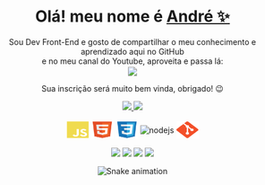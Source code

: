 <div>
  
  <h1 align="center">
    Olá! meu nome é
    <a href="https://www.linkedin.com/in/sxtxrndev/">André ✨</a>
  </h1>
  
  <p align="center">
    Sou Dev Front-End e gosto de compartilhar o meu conhecimento e aprendizado aqui no GitHub <br> e no meu canal do Youtube, aproveita e passa lá:
    <br>
    <a href="https://www.youtube.com/channel/UC-n7GUD6a2c-UFAjZUAYDZQ" target="_blank">
      <img
           width="10%" 
           align="center" 
           valign="middle" 
           src="https://img.shields.io/youtube/channel/subscribers/UC-n7GUD6a2c-UFAjZUAYDZQ?label=sxtxrn&style=social" 
           target="_blank" 
      />
    </a>  
  </p>
  
  <p align="center">
    Sua inscrição será muito bem vinda, obrigado! 😉️
  </p>
  
</div>

<div align="center">
  <a href="https://github.com/sxtxrndev">
    <img height="150em" src="https://github-readme-stats.vercel.app/api?username=Sxtxrn&count_private=true&include_all_commits=true&show_icons=true&theme=dracula&hide_border=false&show_owner=true"/>
    <img height="150em" src="https://github-readme-stats.vercel.app/api/top-langs/?username=Sxtxrn&theme=dracula&hide_border=false&&layout=compact"/>
  </a>
</div>

<div align="center" valign="top"><br>
  <img align="center" alt="Js" height="30" width="40" src="https://raw.githubusercontent.com/devicons/devicon/master/icons/javascript/javascript-plain.svg">
  <img align="center" alt="HTML" height="30" width="40" src="https://raw.githubusercontent.com/devicons/devicon/master/icons/html5/html5-original.svg">
  <img align="center" alt="CSS" height="30" width="40" src="https://raw.githubusercontent.com/devicons/devicon/master/icons/css3/css3-original.svg">
  <img align="center" alt="nodejs" height="30" width="40" src="https://cdn.worldvectorlogo.com/logos/nodejs-icon.svg">
  <img align="center" alt="git" height="30" width="40" src="https://raw.githubusercontent.com/devicons/devicon/master/icons/git/git-original.svg">
</div><br>

<div align="center">
  <a href="https://www.youtube.com/channel/UC-n7GUD6a2c-UFAjZUAYDZQ" target="_blank"><img src="https://img.shields.io/badge/YouTube-FF0000?style=for-the-badge&logo=youtube&logoColor=white" target="_blank"></a>
  <a href="https://www.instagram.com/sxtxrndev/" target="_blank"><img src="https://img.shields.io/badge/-Instagram-%23E4405F?style=for-the-badge&logo=instagram&logoColor=white" target="_blank"></a>
  <a href="https://www.linkedin.com/in/andr%C3%A9-sim%C3%B5es-08a862245/" target="_blank"><img src="https://img.shields.io/badge/-LinkedIn-%230077B5?style=for-the-badge&logo=linkedin&logoColor=white" target="_blank"></a> 
  <a href="mailto:andre.simoesdutra23@gmail.com"><img src="https://img.shields.io/badge/-Gmail-%23333?style=for-the-badge&logo=gmail&logoColor=white" target="_blank"></a>
</div>

<div align="center">

  ![Snake animation](https://github.com/danielbped/danielbped/blob/output/github-contribution-grid-snake.svg)
  
</div>
